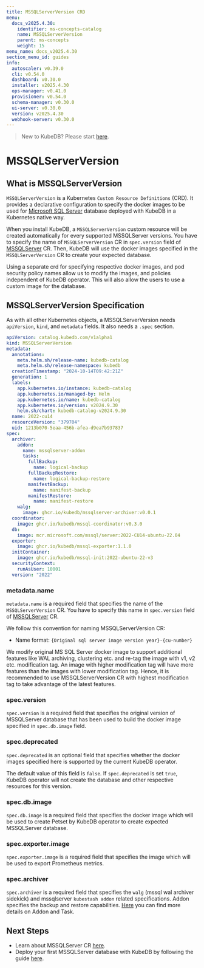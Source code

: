 ```yaml
---
title: MSSQLServerVersion CRD
menu:
  docs_v2025.4.30:
    identifier: ms-concepts-catalog
    name: MSSQLServerVersion
    parent: ms-concepts
    weight: 15
menu_name: docs_v2025.4.30
section_menu_id: guides
info:
  autoscaler: v0.39.0
  cli: v0.54.0
  dashboard: v0.30.0
  installer: v2025.4.30
  ops-manager: v0.41.0
  provisioner: v0.54.0
  schema-manager: v0.30.0
  ui-server: v0.30.0
  version: v2025.4.30
  webhook-server: v0.30.0
---
```


> New to KubeDB? Please start [here](/docs/v2025.4.30/README).

# MSSQLServerVersion

## What is MSSQLServerVersion

`MSSQLServerVersion` is a Kubernetes `Custom Resource Definitions` (CRD). It provides a declarative configuration to specify the docker images to be used for [Microsoft SQL Server](https://mcr.microsoft.com/en-us/product/mssql/server/about) database deployed with KubeDB in a Kubernetes native way.

When you install KubeDB, a `MSSQLServerVersion` custom resource will be created automatically for every supported MSSQLServer versions. You have to specify the name of `MSSQLServerVersion` CR in `spec.version` field of [MSSQLServer](/docs/v2025.4.30/guides/mssqlserver/concepts/mssqlserver) CR. Then, KubeDB will use the docker images specified in the `MSSQLServerVersion` CR to create your expected database.

Using a separate crd for specifying respective docker images, and pod security policy names allow us to modify the images, and policies independent of KubeDB operator. This will also allow the users to use a custom image for the database.   

## MSSQLServerVersion Specification

As with all other Kubernetes objects, a MSSQLServerVersion needs `apiVersion`, `kind`, and `metadata` fields. It also needs a `.spec` section.

```yaml
apiVersion: catalog.kubedb.com/v1alpha1
kind: MSSQLServerVersion
metadata:
  annotations:
    meta.helm.sh/release-name: kubedb-catalog
    meta.helm.sh/release-namespace: kubedb
  creationTimestamp: "2024-10-14T09:42:21Z"
  generation: 1
  labels:
    app.kubernetes.io/instance: kubedb-catalog
    app.kubernetes.io/managed-by: Helm
    app.kubernetes.io/name: kubedb-catalog
    app.kubernetes.io/version: v2024.9.30
    helm.sh/chart: kubedb-catalog-v2024.9.30
  name: 2022-cu14
  resourceVersion: "379704"
  uid: 1213b070-5eaa-456b-afea-d9ea7b937837
spec:
  archiver:
    addon:
      name: mssqlserver-addon
      tasks:
        fullBackup:
          name: logical-backup
        fullBackupRestore:
          name: logical-backup-restore
        manifestBackup:
          name: manifest-backup
        manifestRestore:
          name: manifest-restore
    walg:
      image: ghcr.io/kubedb/mssqlserver-archiver:v0.0.1
  coordinator:
    image: ghcr.io/kubedb/mssql-coordinator:v0.3.0
  db:
    image: mcr.microsoft.com/mssql/server:2022-CU14-ubuntu-22.04
  exporter:
    image: ghcr.io/kubedb/mssql-exporter:1.1.0
  initContainer:
    image: ghcr.io/kubedb/mssql-init:2022-ubuntu-22-v3
  securityContext:
    runAsUser: 10001
  version: "2022"
```

### metadata.name

`metadata.name` is a required field that specifies the name of the `MSSQLServerVersion` CR. You have to specify this name in `spec.version` field of [MSSQLServer](/docs/v2025.4.30/guides/mssqlserver/concepts/mssqlserver) CR.

We follow this convention for naming MSSQLServerVersion CR:
- Name format: `{Original sql server image version year}-{cu-number}`

We modify original MS SQL Server docker image to support additional features like WAL archiving, clustering etc. and re-tag the image with v1, v2 etc. modification tag. An image with higher modification tag will have more features than the images with lower modification tag. Hence, it is recommended to use MSSQLServerVersion CR with highest modification tag to take advantage of the latest features.

### spec.version

`spec.version` is a required field that specifies the original version of MSSQLServer database that has been used to build the docker image specified in `spec.db.image` field.

### spec.deprecated

`spec.deprecated` is an optional field that specifies whether the docker images specified here is supported by the current KubeDB operator.

The default value of this field is `false`. If `spec.deprecated` is set `true`, KubeDB operator will not create the database and other respective resources for this version.

### spec.db.image

`spec.db.image` is a required field that specifies the docker image which will be used to create Petset by KubeDB operator to create expected MSSQLServer database.

### spec.exporter.image

`spec.exporter.image` is a required field that specifies the image which will be used to export Prometheus metrics.

### spec.archiver

`spec.archiver` is a required field that specifies the `walg` (mssql wal archiver sidekick) and mssqlserver `kubestash addon` related specifications. 
Addon specifies the backup and restore capabilities. [Here](https://github.com/kubestash/apimachinery/blob/master/apis/addons/v1alpha1/addon_types.go) you can find more details on Addon and Task.

## Next Steps

- Learn about MSSQLServer CR [here](/docs/v2025.4.30/guides/mssqlserver/concepts/mssqlserver).
- Deploy your first MSSQLServer database with KubeDB by following the guide [here](/docs/v2025.4.30/guides/mssqlserver/quickstart/quickstart).